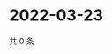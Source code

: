 # 2022-03-23

共 0 条

<!-- BEGIN WEIBO -->
<!-- 最后更新时间 Wed Mar 23 2022 10:36:59 GMT+0800 (China Standard Time) -->

<!-- END WEIBO -->
